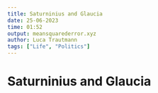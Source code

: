 ```yaml
---
title: Saturninius and Glaucia
date: 25-06-2023
time: 01:52
output: meansquarederror.xyz
author: Luca Trautmann
tags: ["Life", "Politics"]
---
```


# Saturninius and Glaucia

